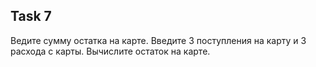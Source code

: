 <h2>Task 7</h2>
Ведите сумму остатка на карте. Введите 3 поступления на карту и 3 расхода с карты. Вычислите остаток на карте.